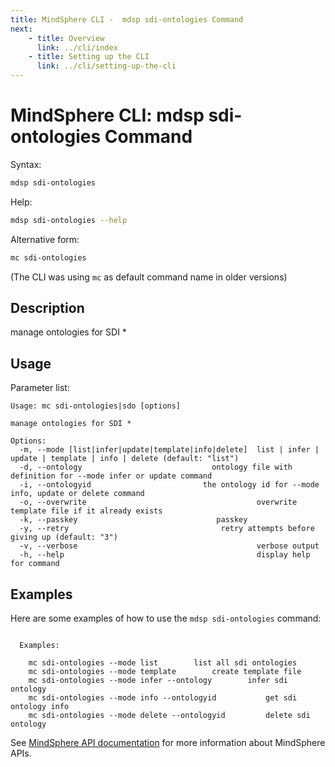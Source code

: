 ```yaml
---
title: MindSphere CLI -  mdsp sdi-ontologies Command
next:
    - title: Overview
      link: ../cli/index
    - title: Setting up the CLI
      link: ../cli/setting-up-the-cli
---
```


# MindSphere CLI: mdsp sdi-ontologies Command

Syntax:

```bash
mdsp sdi-ontologies
```

Help:

```bash
mdsp sdi-ontologies --help
```

Alternative form:

```bash
mc sdi-ontologies
```

(The CLI was using `mc` as default command name in older versions)

## Description

manage ontologies for SDI *

## Usage

Parameter list:

```text
Usage: mc sdi-ontologies|sdo [options]

manage ontologies for SDI *

Options:
  -m, --mode [list|infer|update|template|info|delete]  list | infer | update | template | info | delete (default: "list")
  -d, --ontology                             ontology file with definition for --mode infer or update command
  -i, --ontologyid                         the ontology id for --mode info, update or delete command
  -o, --overwrite                                      overwrite template file if it already exists
  -k, --passkey                               passkey
  -y, --retry                                  retry attempts before giving up (default: "3")
  -v, --verbose                                        verbose output
  -h, --help                                           display help for command

```

## Examples

Here are some examples of how to use the `mdsp sdi-ontologies` command:

```text

  Examples:

    mc sdi-ontologies --mode list 		 list all sdi ontologies
    mc sdi-ontologies --mode template 		 create template file
    mc sdi-ontologies --mode infer --ontology  		 infer sdi  ontology
    mc sdi-ontologies --mode info --ontologyid    		 get sdi ontology info
    mc sdi-ontologies --mode delete --ontologyid  		 delete sdi ontology

```

See [MindSphere API documentation](https://documentation.mindsphere.io/MindSphere/apis/index.html) for more information about MindSphere APIs.